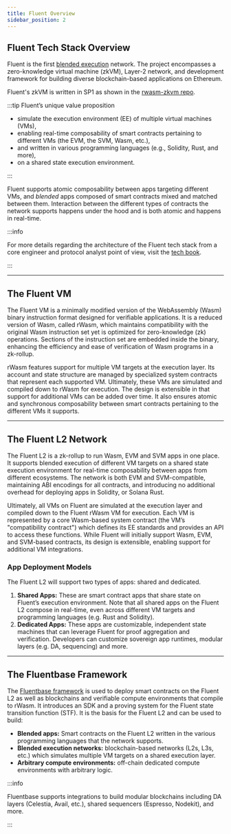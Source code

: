 ```yaml
---
title: Fluent Overview
sidebar_position: 2
---
```

Fluent Tech Stack Overview
---

Fluent is the first [blended execution](blended-101.md) network. The project encompasses a zero-knowledge virtual machine (zkVM), Layer-2 network, and development framework for building diverse blockchain-based applications on Ethereum.

Fluent's zkVM is written in SP1 as shown in the [rwasm-zkvm repo](https://github.com/fluentlabs-xyz/rwasm-zkvm).

:::tip Fluent’s unique value proposition

* simulate the execution environment (EE) of multiple virtual machines (VMs),
* enabling real-time composability of smart contracts pertaining to different VMs (the EVM, the SVM, Wasm, etc.),
* and written in various programming languages (e.g., Solidity, Rust, and more),
* on a shared state execution environment.

:::

Fluent supports atomic composability between apps targeting different VMs, and _blended_ apps composed of smart contracts mixed and matched between them. Interaction between the different types of contracts the network supports happens under the hood and is both atomic and happens in real-time.

:::info

For more details regarding the architecture of the Fluent tech stack from a core engineer and protocol analyst point of view, visit the [tech book](https://book.gblend.xyz).

:::

---

## The Fluent VM

The Fluent VM is a minimally modified version of the WebAssembly (Wasm) binary instruction format designed for verifiable applications. It is a reduced version of Wasm, called rWasm, which maintains compatibility with the original Wasm instruction set yet is optimized for zero-knowledge (zk) operations. Sections of the instruction set are embedded inside the binary, enhancing the efficiency and ease of verification of Wasm programs in a zk-rollup.

rWasm features support for multiple VM targets at the execution layer. Its account and state structure are managed by specialized system contracts that represent each supported VM. Ultimately, these VMs are simulated and compiled down to rWasm for execution. The design is extensible in that support for additional VMs can be added over time. It also ensures atomic and synchronous composability between smart contracts pertaining to the different VMs it supports.

---

## The Fluent L2 Network

The Fluent L2 is a zk-rollup to run Wasm, EVM and SVM apps in one place. It supports blended execution of different VM targets on a shared state execution environment for real-time composability between apps from different ecosystems. The network is both EVM and SVM-compatible, maintaining ABI encodings for all contracts, and introducing no additional overhead for deploying apps in Solidity, or Solana Rust.

Ultimately, all VMs on Fluent are simulated at the execution layer and compiled down to the Fluent rWasm VM for execution. Each VM is represented by a core Wasm-based system contract (the VM’s "compatibility contract") which defines its EE standards and provides an API to access these functions. While Fluent will initially support Wasm, EVM, and SVM-based contracts, its design is extensible, enabling support for additional VM integrations.

### App Deployment Models

The Fluent L2 will support two types of apps: shared and dedicated.

1. **Shared Apps:** These are smart contract apps that share state on Fluent’s execution environment. Note that all shared apps on the Fluent L2 compose in real-time, even across different VM targets and programming languages (e.g. Rust and Solidity).
2. **Dedicated Apps:** These apps are customizable, independent state machines that can leverage Fluent for proof aggregation and verification. Developers can customize sovereign app runtimes, modular layers (e.g. DA, sequencing) and more.

---

## The Fluentbase Framework

The [Fluentbase framework](../fluentbase-sdk/build-w-fluentbase-sdk.md) is used to deploy smart contracts on the Fluent L2 as well as blockchains and verifiable compute environments that compile to rWasm. It introduces an SDK and a proving system for the Fluent state transition function (STF). It is the basis for the Fluent L2 and can be used to build:

* **Blended apps:** Smart contracts on the Fluent L2 written in the various programming languages that the network supports.
* **Blended execution networks:** blockchain-based networks (L2s, L3s, etc.) which simulates multiple VM targets on a shared execution layer.
* **Arbitrary compute environments:** off-chain dedicated compute environments with arbitrary logic.

:::info

Fluentbase supports integrations to build modular blockchains including DA layers (Celestia, Avail, etc.), shared sequencers (Espresso, Nodekit), and more.

:::
